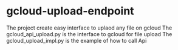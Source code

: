 # gcloud-upload-endpoint
The project create easy interface to uplaod any file on gcloud
The gcloud_api_upload.py  is the interface to gcloud  for file upload
The gcloud_upload_impl.py is the example of how to call Api
